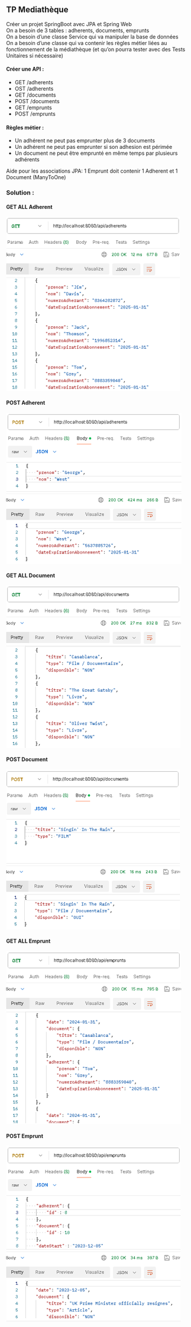 ## TP Mediathèque
Créer un projet SpringBoot avec JPA et Spring Web \
On a besoin de 3 tables : adherents, documents, emprunts \
On a besoin d’une classe Service qui va manipuler la base de données \
On a besoin d’une classe qui va contenir les règles métier liées au fonctionnement de la médiathèque (et qu’on pourra tester avec des Tests Unitaires si nécessaire) 

#### Créer une API :
- GET /adherents 
- OST /adherents 
- GET /documents 
- POST /documents 
- GET /emprunts 
- POST /emprunts 

#### Règles métier :
- Un adhérent ne peut pas emprunter plus de 3 documents 
- Un adhérent ne peut pas emprunter si son adhesion est périmée 
- Un document ne peut être emprunté en même temps par plusieurs adhérents 

Aide pour les associations JPA:
1 Emprunt doit contenir 1 Adherent et 1 Document (ManyToOne)

### Solution :
#### GET ALL Adherent
![getA.PNG](screenshots/getA.PNG)

#### POST Adherent
![postA.PNG](screenshots/postA.PNG)

#### GET ALL Document
![getD.PNG](screenshots/getD.PNG)

#### POST Document
![postD.PNG](screenshots/postD.PNG)

#### GET ALL Emprunt
![getE.PNG](screenshots/getE.PNG)

#### POST Emprunt
![postE.PNG](screenshots/postE.PNG)